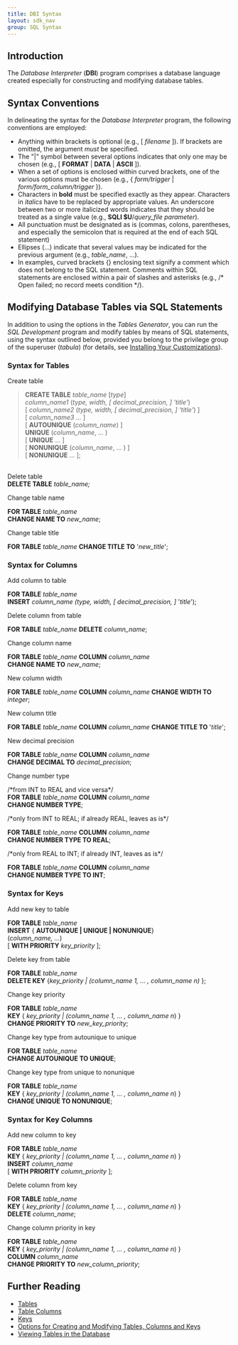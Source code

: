 ```yaml
---
title: DBI Syntax
layout: sdk_nav
group: SQL Syntax
---
```


## Introduction

The *Database Interpreter* (**DBI**) program comprises a database
language created especially for constructing and modifying database
tables.

## Syntax Conventions 

In delineating the syntax for the *Database Interpreter* program, the
following conventions are employed:

-   Anything within brackets is optional (e.g., \[ *filename* \]). If
    brackets are omitted, the argument *must* be specified.
-   The "\|" symbol between several options indicates that only one may
    be chosen (e.g., \[ **FORMAT** \| **DATA** \| **ASCII** \]).
-   When a set of options is enclosed within curved brackets, one of the
    various options must be chosen (e.g., { *form/trigger* \|
    *form/form_column/trigger* }).
-   Characters in **bold** must be specified exactly as they appear.
    Characters in *italics* have to be replaced by appropriate values. An
    underscore between two or more italicized words indicates that they
    should be treated as a single value (e.g., **SQLI \$U**/*query_file
    parameter*).
-   All punctuation must be designated as is (commas, colons,
    parentheses, and especially the semicolon that is required at the
    end of each SQL statement)
-   Ellipses (\...) indicate that several values may be indicated for
    the previous argument (e.g., *table_name*, \...).
-   In examples, curved brackets {} enclosing text signify a comment
    which does not belong to the SQL statement. Comments within SQL
    statements are enclosed within a pair of slashes and asterisks
    (e.g., /\* Open failed; no record meets condition \*/).

## Modifying Database Tables via SQL Statements 

In addition to using the options in the *Tables Generator*, you can run
the *SQL Development* program and modify tables by means of SQL
statements, using the syntax outlined below, provided you belong to the
privilege group of the superuser (*tabula*) (for details, see
[Installing Your Customizations](Installing-Your-Customizations )).

### Syntax for Tables 

Create table

> **CREATE TABLE** *table_name* [*type*]\
*column_name1* (*type, width, \[ decimal_precision, \] 'title'*)\
[ *column_name2* (*type, width, \[ decimal_precision, \] 'title'*)
    \]\
[ *column_name3* \... \]\
[ **AUTOUNIQUE** (*column_name*) \]\
**UNIQUE** (*column_name*, \... )\
[ **UNIQUE** \... \]\
[ **NONUNIQUE** (*column_name*, \... ) \]\
[ **NONUNIQUE** \... \];

\
Delete table\
**DELETE TABLE** *table_name;*

Change table name

**FOR TABLE** *table_name*\
**CHANGE NAME TO** *new_name*;

Change table title

**FOR TABLE** *table_name*
**CHANGE TITLE TO** \'*new_title*\';

### Syntax for Columns 

Add column to table

**FOR TABLE** *table_name*\
**INSERT** *column_name (type, width, \[ decimal_precision, \]*
    \'*title*\');

Delete column from table

**FOR TABLE** *table_name* **DELETE** *column_name*;

Change column name

**FOR TABLE** *table_name* **COLUMN** *column_name*\
**CHANGE NAME TO** *new_name*;

New column width

**FOR TABLE** *table_name* **COLUMN** *column_name*
**CHANGE WIDTH TO** *integer*;

New column title

**FOR TABLE** *table_name* **COLUMN** *column_name*
**CHANGE TITLE TO** \'*title*\';

New decimal precision

**FOR TABLE** *table_name* **COLUMN** *column_name*\
**CHANGE DECIMAL TO** *decimal_precision*;

Change number type

/\*from INT to REAL and vice versa\*/\
**FOR TABLE** *table_name* **COLUMN** *column_name*\
**CHANGE NUMBER TYPE**;


/\*only from INT to REAL; if already REAL, leaves as is\*/

**FOR TABLE** *table_name* **COLUMN** *column_name*\
**CHANGE NUMBER TYPE TO REAL**;


/\*only from REAL to INT; if already INT, leaves as is\*/

**FOR TABLE** *table_name* **COLUMN** *column_name*\
**CHANGE NUMBER TYPE TO INT**;

### Syntax for Keys 

Add new key to table

**FOR TABLE** *table_name*\
**INSERT** { **AUTOUNIQUE \| UNIQUE \| NONUNIQUE**}\
(*column_name, \...*)\
[ **WITH PRIORITY** *key_priority* \];


Delete key from table

**FOR TABLE** *table_name*\
**DELETE KEY** {*key_priority \| (column_name 1, \... , column_name
    n)* };

Change key priority

**FOR TABLE** *table_name*\
**KEY** { *key_priority \| (column_name 1, \... , column_name n*) }\
**CHANGE PRIORITY TO** *new_key_priority*;

Change key type from autounique to unique

**FOR TABLE** *table_name*\
**CHANGE AUTOUNIQUE TO UNIQUE**;

Change key type from unique to nonunique

**FOR TABLE** *table_name*\
**KEY** { *key_priority \| (column_name 1, \... , column_name n*) }\
**CHANGE UNIQUE TO NONUNIQUE**;

### Syntax for Key Columns 

Add new column to key

**FOR TABLE** *table_name*\
**KEY** { *key_priority \| (column_name 1, \... , column_name n*) }\
**INSERT** *column_name*\
[ **WITH PRIORITY** *column_priority* \];

Delete column from key

**FOR TABLE** *table_name*\
**KEY** { *key_priority \| (column_name 1, \... , column_name n*) }\
**DELETE** *column_name*;

Change column priority in key

**FOR TABLE** *table_name*\
**KEY** { *key_priority \| (column_name 1, \... , column_name n*) }\
**COLUMN** *column_name*\
**CHANGE PRIORITY TO** *new_column_priority*;

## Further Reading 

-   [Tables](Tables )
-   [Table Columns](Table-Columns )
-   [Keys](Keys )
-   [Options for Creating and Modifying Tables, Columns and
    Keys](Options-for-Creating-and-Modifying-Tables,_Columns-and-Keys )
-   [Viewing Tables in the
    Database](Viewing-Tables-in-the-Database )
